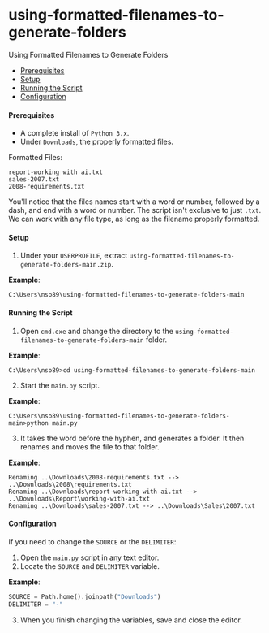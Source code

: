 # using-formatted-filenames-to-generate-folders
Using Formatted Filenames to Generate Folders

* [Prerequisites](#prerequisites)
* [Setup](#setup)
* [Running the Script](#running-the-script)
* [Configuration](#configuration)

#### <a name="prerequisites"></a>Prerequisites
* A complete install of `Python 3.x`.
* Under `Downloads`, the properly formatted files.

Formatted Files:
```
report-working with ai.txt
sales-2007.txt
2008-requirements.txt
```
You'll notice that the files names start with a word or number, followed by a dash, and end with a word or number. The script isn't exclusive to just `.txt`. We can work with any file type, as long as the filename properly formatted. 

#### <a name="setup"></a>Setup
1. Under your `USERPROFILE`, extract `using-formatted-filenames-to-generate-folders-main.zip`.

**Example**:
```batch
C:\Users\nso89\using-formatted-filenames-to-generate-folders-main
```
#### <a name="running-the-script"></a>Running the Script
1. Open `cmd.exe` and change the directory to the `using-formatted-filenames-to-generate-folders-main` folder.

**Example**:
```batch
C:\Users\nso89>cd using-formatted-filenames-to-generate-folders-main
```
2. Start the `main.py` script.

**Example**:
```batch
C:\Users\nso89\using-formatted-filenames-to-generate-folders-main>python main.py
```

3. It takes the word before the hyphen, and generates a folder. It then renames and moves the file to that folder.

**Example**:
```batch
Renaming ..\Downloads\2008-requirements.txt --> ..\Downloads\2008\requirements.txt
Renaming ..\Downloads\report-working with ai.txt --> ..\Downloads\Report\working-with-ai.txt
Renaming ..\Downloads\sales-2007.txt --> ..\Downloads\Sales\2007.txt
```

#### <a name="configuration"></a>Configuration
If you need to change the `SOURCE` or the `DELIMITER`:

1. Open the `main.py` script in any text editor.
2. Locate the `SOURCE` and `DELIMITER` variable.

**Example**:
```python
SOURCE = Path.home().joinpath("Downloads")
DELIMITER = "-"
```
3. When you finish changing the variables, save and close the editor.
